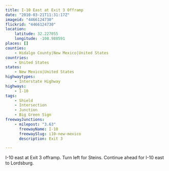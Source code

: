 ```yaml
---
title: I-10 East at Exit 3 Offramp
date: "2010-03-21T11:31:17Z"
imageid: "4466124730"
flickrid: "4466124730"
location:
    latitude: 32.227055
    longitude: -108.988591
places: []
counties:
    - Hidalgo County|New Mexico|United States
countries:
    - United States
states:
    - New Mexico|United States
highwaytypes:
    - Interstate Highway
highways:
    - I-10
tags:
    - Shield
    - Intersection
    - Junction
    - Big Green Sign
freewayJunctions:
    - milepost: "3.63"
      freewayName: I-10
      freewaySlug: i10-new-mexico
      description: Exit 3

---
```

I-10 east at Exit 3 offramp.  Turn left for Steins.  Continue ahead for I-10 east to Lordsburg.